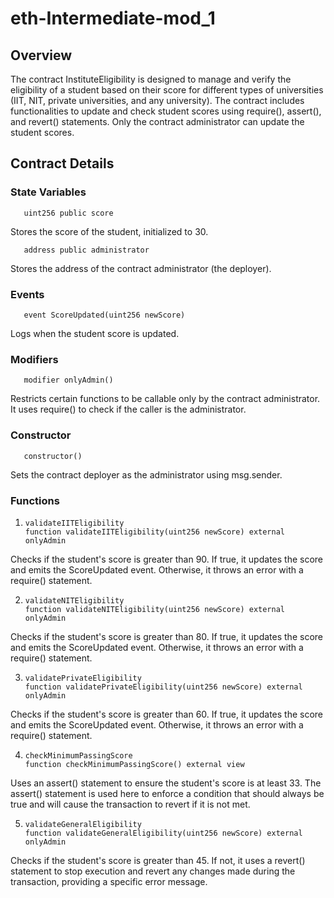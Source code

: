# eth-Intermediate-mod_1
## Overview
The contract InstituteEligibility is designed to manage and verify the eligibility of a student based on their score for different types of universities (IIT, NIT, private universities, and any university). The contract includes functionalities to update and check student scores using require(), assert(), and revert() statements. Only the contract administrator can update the student scores.

## Contract Details
### State Variables
       uint256 public score
Stores the score of the student, initialized to 30.

       address public administrator
Stores the address of the contract administrator (the deployer).

### Events
       event ScoreUpdated(uint256 newScore)
Logs when the student score is updated.

### Modifiers
       modifier onlyAdmin()
Restricts certain functions to be callable only by the contract administrator. It uses require() to check if the caller is the administrator.

### Constructor
       constructor()
Sets the contract deployer as the administrator using msg.sender.

### Functions
1.     validateIITEligibility
       function validateIITEligibility(uint256 newScore) external onlyAdmin
Checks if the student's score is greater than 90. If true, it updates the score and emits the ScoreUpdated event. Otherwise, it throws an error with a require() statement.

2.     validateNITEligibility
       function validateNITEligibility(uint256 newScore) external onlyAdmin
Checks if the student's score is greater than 80. If true, it updates the score and emits the ScoreUpdated event. Otherwise, it throws an error with a require() statement.

3.     validatePrivateEligibility
       function validatePrivateEligibility(uint256 newScore) external onlyAdmin
Checks if the student's score is greater than 60. If true, it updates the score and emits the ScoreUpdated event. Otherwise, it throws an error with a require() statement.

4.     checkMinimumPassingScore
       function checkMinimumPassingScore() external view
Uses an assert() statement to ensure the student's score is at least 33. The assert() statement is used here to enforce a condition that should always be true and will cause the transaction to revert if it is not met.

5.     validateGeneralEligibility
       function validateGeneralEligibility(uint256 newScore) external onlyAdmin
Checks if the student's score is greater than 45. If not, it uses a revert() statement to stop execution and revert any changes made during the transaction, providing a specific error message.

